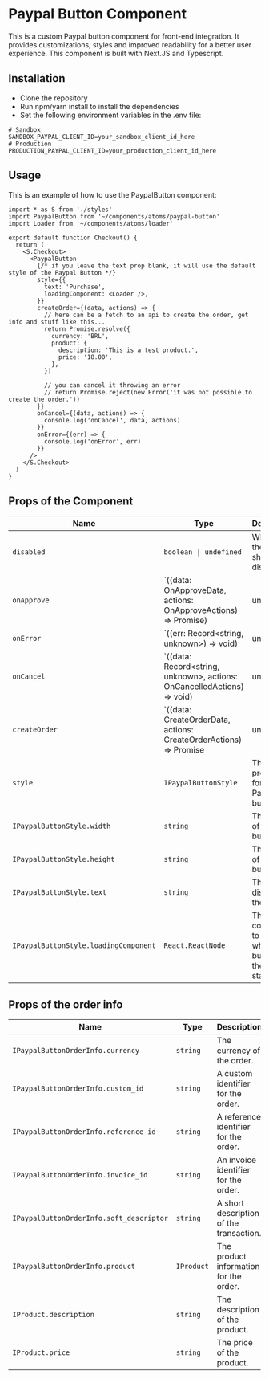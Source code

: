 # Paypal Button Component

This is a custom Paypal button component for front-end integration. It provides customizations, styles and improved readability for a better user experience.
This component is built with Next.JS and Typescript.

## Installation

- Clone the repository
- Run npm/yarn install to install the dependencies
- Set the following environment variables in the .env file:

```
# Sandbox
SANDBOX_PAYPAL_CLIENT_ID=your_sandbox_client_id_here
# Production
PRODUCTION_PAYPAL_CLIENT_ID=your_production_client_id_here
```

## Usage
This is an example of how to use the PaypalButton component:

```tsx
import * as S from './styles'
import PaypalButton from '~/components/atoms/paypal-button'
import Loader from '~/components/atoms/loader'

export default function Checkout() {
  return (
    <S.Checkout>
      <PaypalButton
        {/* if you leave the text prop blank, it will use the default style of the Paypal Button */}
        style={{
          text: 'Purchase',
          loadingComponent: <Loader />,
        }}
        createOrder={(data, actions) => {
          // here can be a fetch to an api to create the order, get info and stuff like this...
          return Promise.resolve({
            currency: 'BRL',
            product: {
              description: 'This is a test product.',
              price: '18.00',
            },
          })

          // you can cancel it throwing an error
          // return Promise.reject(new Error('it was not possible to create the order.'))
        }}
        onCancel={(data, actions) => {
          console.log('onCancel', data, actions)
        }}
        onError={(err) => {
          console.log('onError', err)
        }}
      />
    </S.Checkout>
  )
}
```

## Props of the Component

| Name | Type | Description |
|------|------|-------------|
|`disabled`|`boolean \| undefined`| Whether the button should be disabled. |
|`onApprove`|`((data: OnApproveData, actions: OnApproveActions) => Promise<void>) | undefined`| A function that is called when the buyer approves the transaction. |
|`onError`|`((err: Record<string, unknown>) => void) | undefined`| A function that is called when there is an error. |
|`onCancel`|`((data: Record<string, unknown>, actions: OnCancelledActions) => void) | undefined`| A function that is called when the buyer cancels the transaction. |
|`createOrder`|`((data: CreateOrderData, actions: CreateOrderActions) => Promise<IPaypalButtonOrderInfo> | undefined)`| A function that is called to create the order. |
|`style`|`IPaypalButtonStyle`| The style properties for the Paypal button. |
|`IPaypalButtonStyle.width`|`string`| The width of the button. |
|`IPaypalButtonStyle.height`|`string`| The height of the button. |
|`IPaypalButtonStyle.text`|`string`| The text to display on the button.
| `IPaypalButtonStyle.loadingComponent` | `React.ReactNode` | The component to display when the button is in the loading state. |

## Props of the order info
| Name | Type | Description |
|------|------|-------------|
| `IPaypalButtonOrderInfo.currency` | `string` | The currency of the order. |
| `IPaypalButtonOrderInfo.custom_id` | `string` | A custom identifier for the order. |
| `IPaypalButtonOrderInfo.reference_id` | `string` | A reference identifier for the order. |
| `IPaypalButtonOrderInfo.invoice_id` | `string` | An invoice identifier for the order. |
| `IPaypalButtonOrderInfo.soft_descriptor` | `string` | A short description of the transaction. |
| `IPaypalButtonOrderInfo.product` | `IProduct` | The product information for the order. |
| `IProduct.description` | `string` | The description of the product. |
| `IProduct.price` | `string` | The price of the product. |
